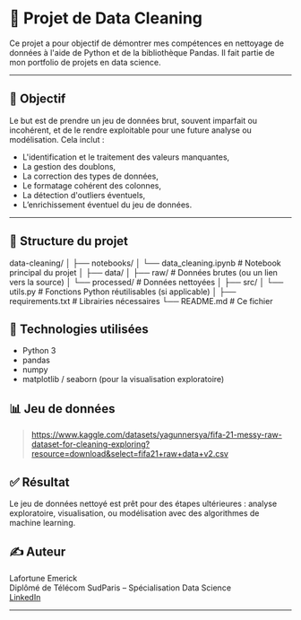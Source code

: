 # 🧹 Projet de Data Cleaning

Ce projet a pour objectif de démontrer mes compétences en nettoyage de données à l'aide de Python et de la bibliothèque Pandas. Il fait partie de mon portfolio de projets en data science.

---

## 📌 Objectif

Le but est de prendre un jeu de données brut, souvent imparfait ou incohérent, et de le rendre exploitable pour une future analyse ou modélisation. Cela inclut :

- L'identification et le traitement des valeurs manquantes,
- La gestion des doublons,
- La correction des types de données,
- Le formatage cohérent des colonnes,
- La détection d'outliers éventuels,
- L’enrichissement éventuel du jeu de données.

---

## 📂 Structure du projet
data-cleaning/
│
├── notebooks/
│ └── data_cleaning.ipynb # Notebook principal du projet
│
├── data/
│ ├── raw/ # Données brutes (ou un lien vers la source)
│ └── processed/ # Données nettoyées
│
├── src/
│ └── utils.py # Fonctions Python réutilisables (si applicable)
│
├── requirements.txt # Librairies nécessaires
└── README.md # Ce fichier


## 🔧 Technologies utilisées

- Python 3
- pandas
- numpy
- matplotlib / seaborn (pour la visualisation exploratoire)

## 📊 Jeu de données

> https://www.kaggle.com/datasets/yagunnersya/fifa-21-messy-raw-dataset-for-cleaning-exploring?resource=download&select=fifa21+raw+data+v2.csv

## ✅ Résultat

Le jeu de données nettoyé est prêt pour des étapes ultérieures : analyse exploratoire, visualisation, ou modélisation avec des algorithmes de machine learning.

## ✍️ Auteur

Lafortune Emerick  
Diplômé de Télécom SudParis – Spécialisation Data Science  
[LinkedIn](https://www.linkedin.com/in/emerick-lafortune) 

---


